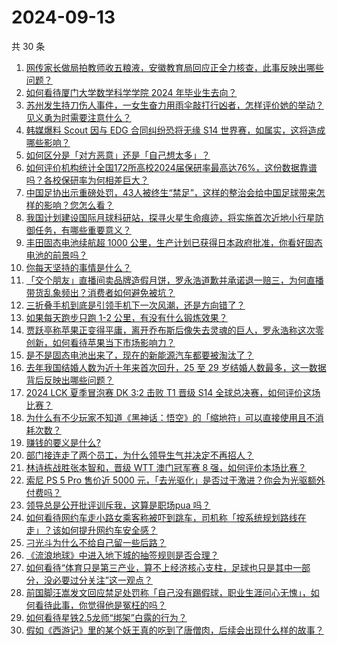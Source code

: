 # 2024-09-13

共 30 条

<!-- BEGIN -->
<!-- 最后更新时间 Fri Sep 13 2024 00:28:21 GMT+0800 (China Standard Time) -->

1. [网传家长做局拍教师收五粮液，安徽教育局回应正全力核查，此事反映出哪些问题？](https://www.zhihu.com/question/666882810)
1. [如何看待厦门大学数学科学学院 2024 年毕业生去向？](https://www.zhihu.com/question/666296682)
1. [苏州发生持刀伤人事件，一女生奋力用雨伞敲打行凶者，怎样评价她的举动？见义勇为时需要注意什么？](https://www.zhihu.com/question/666946470)
1. [韩媒爆料 Scout 因与 EDG 合同纠纷恐将无缘 S14 世界赛，如属实，这将造成哪些影响？](https://www.zhihu.com/question/666972601)
1. [如何区分是「对方恶意」还是「自己想太多」？](https://www.zhihu.com/question/666830350)
1. [如何评价机构统计全国172所高校2024届保研率最高达76%，这份数据靠谱吗？各校保研率为何相差巨大？](https://www.zhihu.com/question/666831617)
1. [中国足协出示重磅处罚，43人被终生“禁足”，这样的整治会给中国足球带来怎样的影响？您怎么看？](https://www.zhihu.com/question/666767913)
1. [我国计划建设国际月球科研站，探寻火星生命痕迹，将实施首次近地小行星防御任务，有哪些重要意义？](https://www.zhihu.com/question/666530634)
1. [丰田固态电池续航超 1000 公里，生产计划已获得日本政府批准，你看好固态电池的前景吗？](https://www.zhihu.com/question/666677797)
1. [你每天坚持的事情是什么？](https://www.zhihu.com/question/661994966)
1. [「交个朋友」直播间卖品牌造假月饼，罗永浩道歉并承诺退一赔三，为何直播带货乱象频出？消费者如何避免被坑？](https://www.zhihu.com/question/666871337)
1. [三折叠手机到底是引领手机下一次风潮，还是方向错了？](https://www.zhihu.com/question/666844684)
1. [如果每天跑步只跑 1-2 公里，有没有什么锻炼效果？](https://www.zhihu.com/question/666286790)
1. [贾跃亭称苹果正变得平庸，离开乔布斯后像失去灵魂的巨人，罗永浩称这次零创新，如何看待苹果当下市场影响力？](https://www.zhihu.com/question/666867159)
1. [是不是固态电池出来了，现在的新能源汽车都要被淘汰了？](https://www.zhihu.com/question/666396834)
1. [去年我国结婚人数为近十年来首次回升，25 至 29 岁结婚人数最多，这一数据背后反映出哪些问题？](https://www.zhihu.com/question/666920661)
1. [2024 LCK 夏季冒泡赛 DK 3:2 击败 T1 晋级 S14 全球总决赛，如何评价这场比赛？](https://www.zhihu.com/question/666949856)
1. [为什么有不少玩家不知道《黑神话：悟空》的「缩地符」可以直接使用且不消耗次数？](https://www.zhihu.com/question/666933178)
1. [赚钱的要义是什么?](https://www.zhihu.com/question/666885521)
1. [部门接连走了两个员工，为什么领导生气并决定不再招人？](https://www.zhihu.com/question/666898514)
1. [林诗栋战胜张本智和，晋级 WTT 澳门冠军赛 8 强，如何评价本场比赛？](https://www.zhihu.com/question/666953365)
1. [索尼 PS 5 Pro 售价近 5000 元，「去光驱化」是否过于激进？你会为光驱额外付费吗？](https://www.zhihu.com/question/666871927)
1. [领导总是公开批评训斥我，这算是职场pua 吗？](https://www.zhihu.com/question/535671308)
1. [如何看待网约车走小路女乘客称被吓到跳车，司机称「按系统规划路线在走」？该如何提升网约车安全感？](https://www.zhihu.com/question/666923066)
1. [刁光斗为什么不给自己留一些后路？](https://www.zhihu.com/question/52516335)
1. [《流浪地球》中进入地下城的抽签规则是否合理？](https://www.zhihu.com/question/313445524)
1. [如何看待“体育只是第三产业，算不上经济核心支柱，足球也只是其中一部分，没必要过分关注”这一观点？](https://www.zhihu.com/question/666639816)
1. [前国脚汪嵩发文回应禁足处罚称「自己没有踢假球，职业生涯问心无愧」，如何看待此事，你觉得他是冤枉的吗？](https://www.zhihu.com/question/666877878)
1. [如何看待星铁2.5龙师“绑架”白露的行为？](https://www.zhihu.com/question/666889579)
1. [假如《西游记》里的某个妖王真的吃到了唐僧肉，后续会出现什么样的故事？](https://www.zhihu.com/question/666383993)

<!-- END -->
